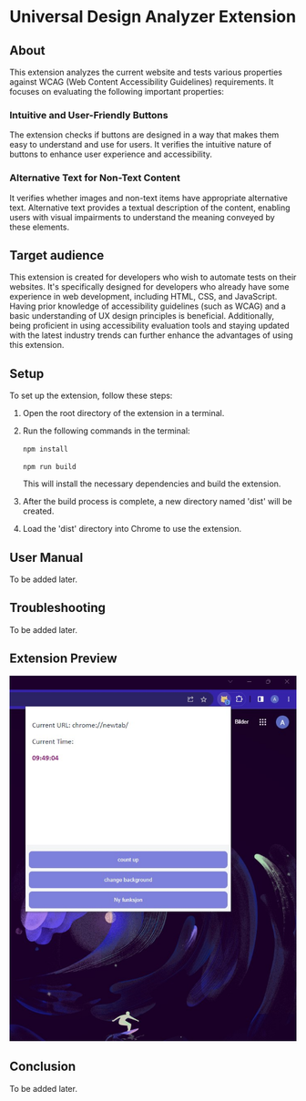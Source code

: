 # Universal Design Analyzer Extension

## About

This extension analyzes the current website and tests various properties against WCAG (Web Content Accessibility Guidelines) requirements. It focuses on evaluating the following important properties:

### Intuitive and User-Friendly Buttons

The extension checks if buttons are designed in a way that makes them easy to understand and use for users. It verifies the intuitive nature of buttons to enhance user experience and accessibility.

### Alternative Text for Non-Text Content

It verifies whether images and non-text items have appropriate alternative text. Alternative text provides a textual description of the content, enabling users with visual impairments to understand the meaning conveyed by these elements.

## Target audience

This extension is created for developers who wish to automate tests on their websites. It's specifically designed for developers who already have some experience in web development, including HTML, CSS, and JavaScript. Having prior knowledge of accessibility guidelines (such as WCAG) and a basic understanding of UX design principles is beneficial. Additionally, being proficient in using accessibility evaluation tools and staying updated with the latest industry trends can further enhance the advantages of using this extension.

## Setup

To set up the extension, follow these steps:

1. Open the root directory of the extension in a terminal.

2. Run the following commands in the terminal:


    ```npm install```

    ```npm run build```

    This will install the necessary dependencies and build the extension.

3. After the build process is complete, a new directory named 'dist' will be created.

4. Load the 'dist' directory into Chrome to use the extension.

## User Manual

To be added later.

## Troubleshooting

To be added later.

## Extension Preview

![Extension screenshot](/images/extension_screenshot.jpg)

## Conclusion 

To be added later.

